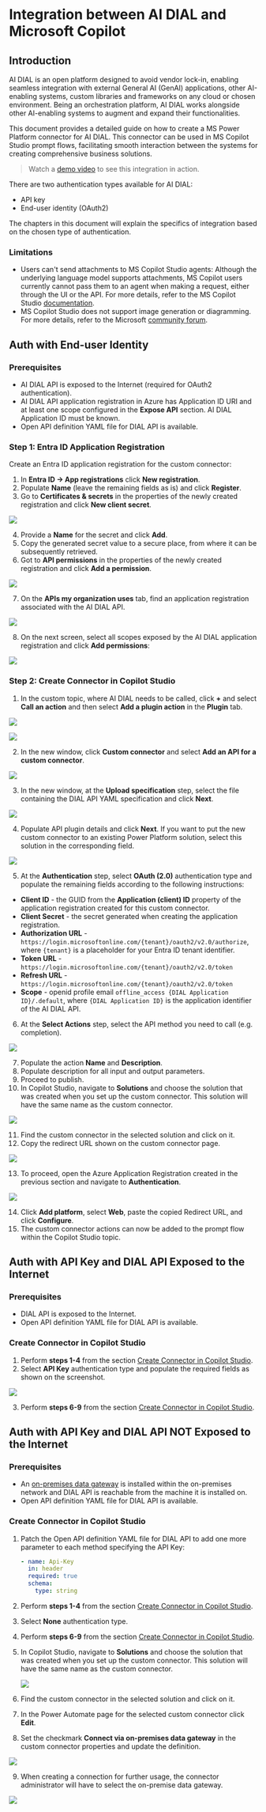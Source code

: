 # Integration between AI DIAL and Microsoft Copilot

## Introduction

AI DIAL is an open platform designed to avoid vendor lock-in, enabling seamless integration with external General AI (GenAI) applications, other AI-enabling systems, custom libraries and frameworks on any cloud or chosen environment. Being an orchestration platform, AI DIAL works alongside other AI-enabling systems to augment and expand their functionalities.

This document provides a detailed guide on how to create a MS Power Platform connector for AI DIAL. This connector can be used in MS Copilot Studio prompt flows, facilitating smooth interaction between the systems for creating comprehensive business solutions.

> Watch a [demo video](/docs/video%20demos/13.dial-copilot.md) to see this integration in action.

There are two authentication types available for AI DIAL:

* API key
* End-user identity (OAuth2)

The chapters in this document will explain the specifics of integration based on the chosen type of authentication.

### Limitations

* Users can't send attachments to MS Copilot Studio agents: Although the underlying language model supports attachments, MS Copilot users currently cannot pass them to an agent when making a request, either through the UI or the API. For more details, refer to the MS Copilot Studio [documentation](https://learn.microsoft.com/en-us/microsoft-copilot-studio/publication-fundamentals-publish-channels?tabs=web).
* MS Copilot Studio does not support image generation or diagramming. For more details, refer to the Microsoft [community forum](https://community.powerplatform.com/forums/thread/details/?threadid=178879d8-dd5e-4d10-99df-4e8293affb6e).

## Auth with End-user Identity

### Prerequisites

* AI DIAL API is exposed to the Internet (required for OAuth2 authentication).
* AI DIAL API application registration in Azure has Application ID URI and at least one scope configured in the **Expose API** section. AI DIAL Application ID must be known.
* Open API definition YAML file for DIAL API is available.

### Step 1: Entra ID Application Registration

Create an Entra ID application registration for the custom connector:

1.	In **Entra ID -> App registrations** click **New registration**.
2.	Populate **Name** (leave the remaining fields as is) and click **Register**.
3.	Go to **Certificates & secrets** in the properties of the newly created registration and click **New client secret**.

  ![](img/copilot-dial/1.png)

4.	Provide a **Name** for the secret and click **Add**.
5.	Copy the generated secret value to a secure place, from where it can be subsequently retrieved.
6.	Got to **API permissions** in the properties of the newly created registration and click **Add a permission**.

  ![](img/copilot-dial/2.png)

7.	On the **APIs my organization uses** tab, find an application registration associated with the AI DIAL API.

  ![](img/copilot-dial/3.png)

8.	On the next screen, select all scopes exposed by the AI DIAL application registration and click **Add permissions**:

  ![](img/copilot-dial/4.png)

### Step 2: Create Connector in Copilot Studio

1.	In the custom topic, where AI DIAL needs to be called, click **+** and select **Call an action** and then select **Add a plugin action** in the **Plugin** tab.

  ![](img/copilot-dial/5.png)

  ![](img/copilot-dial/6.png)

2.	In the new window, click **Custom connector** and select **Add an API for a custom connector**.

  ![](img/copilot-dial/7.png)

3.	In the new window, at the **Upload specification** step, select the file containing the DIAL API YAML specification and click **Next**.

  ![](img/copilot-dial/8.png)

4.	Populate API plugin details and click **Next**. If you want to put the new custom connector to an existing Power Platform solution, select this solution in the corresponding field.

  ![](img/copilot-dial/9.png)

5.	At the **Authentication** step, select **OAuth (2.0)** authentication type and populate the remaining fields according to the following instructions:

  - **Client ID** - the GUID from the **Application (client) ID** property of the application registration created for this custom connector.
  - **Client Secret** - the secret generated when creating the application registration.
  - **Authorization URL** - `https://login.microsoftonline.com/{tenant}/oauth2/v2.0/authorize`, where `{tenant}` is a placeholder for your Entra ID tenant identifier.
  - **Token URL** - `https://login.microsoftonline.com/{tenant}/oauth2/v2.0/token`
  - **Refresh URL** - `https://login.microsoftonline.com/{tenant}/oauth2/v2.0/token`
  - **Scope** - openid profile email `offline_access {DIAL Application ID}/.default`, where `{DIAL Application ID}` is the application identifier of the AI DIAL API.

6.	At the **Select Actions** step, select the API method you need to call (e.g. completion).

  ![](img/copilot-dial/10.png)

7.	Populate the action **Name** and **Description**.
8.	Populate description for all input and output parameters.
9.	Proceed to publish.
10.	In Copilot Studio, navigate to **Solutions** and choose the solution that was created when you set up the custom connector. This solution will have the same name as the custom connector.

  ![](img/copilot-dial/11.png)

11.	Find the custom connector in the selected solution and click on it.
12.	Copy the redirect URL shown on the custom connector page.

  ![](img/copilot-dial/12.png)

13.	To proceed, open the Azure Application Registration created in the previous section and navigate to **Authentication**.

  ![](img/copilot-dial/13.png)

14.	Click **Add platform**, select **Web**, paste the copied Redirect URL, and click **Configure**.
15. The custom connector actions can now be added to the prompt flow within the Copilot Studio topic.

## Auth with API Key and DIAL API Exposed to the Internet

### Prerequisites

* DIAL API is exposed to the Internet.
* Open API definition YAML file for DIAL API is available.

### Create Connector in Copilot Studio

1. Perform **steps 1-4** from the section [Create Connector in Copilot Studio](#step-2-create-connector-in-copilot-studio).
3. Select **API Key** authentication type and populate the required fields as shown on the screenshot.

  ![](img/copilot-dial/14.png)

3. Perform **steps 6-9** from the section [Create Connector in Copilot Studio](#step-2-create-connector-in-copilot-studio).

## Auth with API Key and DIAL API NOT Exposed to the Internet

### Prerequisites

* An [on-premises data gateway](https://learn.microsoft.com/en-us/data-integration/gateway/service-gateway-install) is installed within the on-premises network and DIAL API is reachable from the machine it is installed on.
* Open API definition YAML file for DIAL API is available.

### Create Connector in Copilot Studio

1. Patch the Open API definition YAML file for DIAL API to add one more parameter to each method specifying the API Key:

    ```yaml
    - name: Api-Key
      in: header
      required: true
      schema:
        type: string
    ```

2. Perform **steps 1-4** from the section [Create Connector in Copilot Studio](#step-2-create-connector-in-copilot-studio).
3. Select **None** authentication type.
4. Perform **steps 6-9** from the section [Create Connector in Copilot Studio](#step-2-create-connector-in-copilot-studio).
5. In Copilot Studio, navigate to **Solutions** and choose the solution that was created when you set up the custom connector. This solution will have the same name as the custom connector.

    ![](img/copilot-dial/15.png)

6. Find the custom connector in the selected solution and click on it.
7. In the Power Automate page for the selected custom connector click **Edit**.
8. Set the checkmark **Connect via on-premises data gateway** in the custom connector properties and update the definition.

  ![](img/copilot-dial/16.png)

9. When creating a connection for further usage, the connector administrator will have to select the on-premise data gateway.

  ![](img/copilot-dial/17.png)